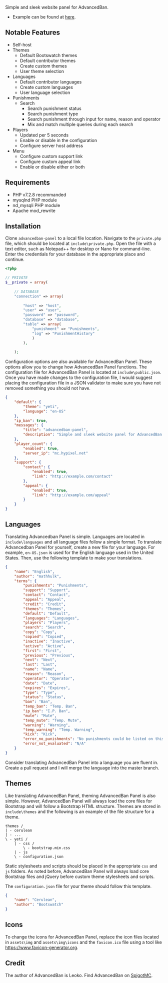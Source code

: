 Simple and sleek website panel for AdvancedBan.
* Example can be found at [here](https://mathhulk.net/advancedban-panel).

## Notable Features
* Self-host
* Themes
  * Default Bootswatch themes
  * Default contributor themes
  * Create custom themes
  * User theme selection
* Languages
  * Default contributor languages
  * Create custom languages
  * User language selection
* Punishments
  * Search
    * Search punishment status
    * Search punishment type
    * Search punishment through input for name, reason and operator
    * Mix and match multiple queries during each search
* Players
  * Updated per 5 seconds
  * Enable or disable in the configuration
  * Configure server host address
* Menu
  * Configure custom support link
  * Configure custom appeal link
  * Enable or disable either or both

## Requirements
* PHP v7.2.8 recommanded
* mysqlnd PHP module
* nd_mysqli PHP module
* Apache mod_rewrite

## Installation
Clone `advancedban-panel` to a local file location. Navigate to the `private.php` file, which should be located at `include\private.php`. Open the file with a text editor, such as Notepad++ for desktop or Nano for command-line. Enter the credentials for your database in the appropriate place and continue.
```php
<?php

// PRIVATE
$__private = array(
	
	// DATABASE
	"connection" => array(
	
		"host" => "host",
		"user" => "user",
		"password" => "password",
		"database" => "database",
		"table" => array(
			"punishment" => "Punishments",
			"log" => "PunishmentHistory"
			)
		),
		
	);
```

Configuration options are also available for AdvancedBan Panel. These options allow you to change how AdvancedBan Panel functions. The configuration file for AdvancedBan Panel is located at `include\public.json`. Once you have made changes to the configuration file, I would suggest placing the configuration file in a JSON validator to make sure you have not removed something you should not have.
```json
{
    "default": {
		"theme": "yeti",
		"language": "en-US"
	},
    "ip_ban": true,
    "messages": {
        "title": "advancedban-panel",
        "description": "Simple and sleek website panel for AdvancedBan."
    },
    "player_count": {
        "enabled": true,
        "server_ip": "mc.hypixel.net"
    },
    "support": {
        "contact": {
            "enabled": true,
            "link": "http://example.com/contact"
        },
        "appeal": {
            "enabled": true,
            "link": "http://example.com/appeal"
        }
    }
}
```

## Languages
Translating Advancedban Panel is simple. Languages are located in `include\languages` and all language files follow a simple format. To translate Advancedban Panel for yourself, create a new file for your language. For example, `en-US.json` is used for the English language used in the United States. Then, use the following template to make your translations.
```json
{
	"name": "English",
	"author": "mathhulk",
	"terms": {
		"punishments": "Punishments",
		"support": "Support",
		"contact": "Contact",
		"appeal": "Appeal",
		"credit": "Credit",
		"themes": "Themes",
		"default": "Default",
		"languages": "Languages",
		"players": "Players",
		"search": "Search",
		"copy": "Copy",
		"copied": "Copied",
		"inactive": "Inactive",
		"active": "Active",
		"first": "First",
		"previous": "Previous",
		"next": "Next",
		"last": "Last",
		"name": "Name",
		"reason": "Reason",
		"operator": "Operator",
		"date": "Date",
		"expires": "Expires",
		"type": "Type",
		"status": "Status",
		"ban": "Ban",
		"temp_ban": "Temp. Ban",
		"ip_ban": "I.P. Ban",
		"mute": "Mute",
		"temp_mute": "Temp. Mute",
		"warning": "Warning",
		"temp_warning": "Temp. Warning",
		"kick": "Kick",
		"error_no_punishments": "No punishments could be listed on this page",
		"error_not_evaluated": "N/A"
	}
}
```
Consider translating AdvancedBan Panel into a language you are fluent in. Create a pull request and I will merge the language into the master branch.

## Themes
Like translating AdvancedBan Panel, theming AdvancedBan Panel is also simple. However, AdvancedBan Panel will always load the core files for Bootstrap and will follow a Bootstrap HTML structure. Themes are stored in `include\themes` and the following is an example of the file structure for a theme.
```
themes /
| - cerulean
| - ...
\ - yeti /
    | - css /
        \ - bootstrap.min.css
    | - js
    \ - configuration.json
```
Static stylesheets and scripts should be placed in the appropriate `css` and `js` folders. As noted before, AdvancedBan Panel will always load core Bootstrap files and jQuery before custom theme stylesheets and scripts.

The `configuration.json` file for your theme should follow this template.
```json
{
	"name": "Cerulean",
	"author": "Bootswatch"
}
```

## Icons
To change the icons for AdvancedBan Panel, replace the icon files located in `assets\img` and `assets\img\icons` and the `favicon.ico` file using a tool like https://www.favicon-generator.org.

## Credit
The author of AdvancedBan is Leoko. Find AdvancedBan on [SpigotMC](https://www.spigotmc.org/resources/advancedban.8695/).
